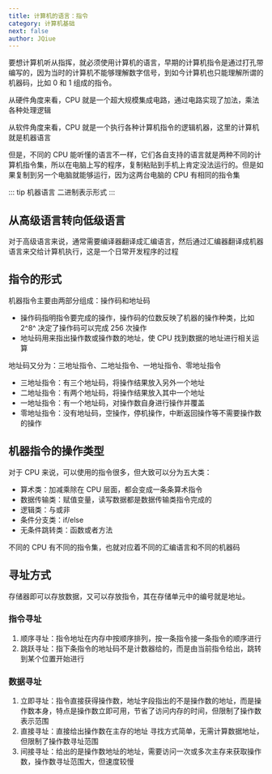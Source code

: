 ```yaml
---
title: 计算机的语言：指令
category: 计算机基础
next: false
author: JQiue
---
```


要想计算机听从指挥，就必须使用计算机的语言，早期的计算机指令是通过打孔带编写的，因为当时的计算机不能够理解数字信号，到如今计算机也只能理解所谓的机器码，比如 0 和 1 组成的指令。

从硬件角度来看，CPU 就是一个超大规模集成电路，通过电路实现了加法，乘法各种处理逻辑

从软件角度来看，CPU 就是一个执行各种计算机指令的逻辑机器，这里的计算机就是机器语言

但是，不同的 CPU 能听懂的语言不一样，它们各自支持的语言就是两种不同的计算机指令集，所以在电脑上写的程序，复制粘贴到手机上肯定没法运行的。但是如果复制到另一个电脑就能够运行，因为这两台电脑的 CPU 有相同的指令集

::: tip 机器语言
二进制表示形式
:::

## 从高级语言转向低级语言

对于高级语言来说，通常需要编译器翻译成汇编语言，然后通过汇编器翻译成机器语言来交给计算机执行，这是一个日常开发程序的过程

## 指令的形式

机器指令主要由两部分组成：操作码和地址码

+ 操作码指明指令要完成的操作，操作码的位数反映了机器的操作种类，比如 2^8^ 决定了操作码可以完成 256 次操作
+ 地址码用来指出操作数或操作数的地址，使 CPU 找到数据的地址进行相关运算

地址码又分为：三地址指令、二地址指令、一地址指令、零地址指令

+ 三地址指令：有三个地址码，将操作结果放入另外一个地址
+ 二地址指令：有两个地址码，将操作结果放入其中一个地址
+ 一地址指令：有一个地址码，对操作数自身进行操作并覆盖
+ 零地址指令：没有地址码，空操作，停机操作，中断返回操作等不需要操作数的操作

## 机器指令的操作类型

对于 CPU 来说，可以使用的指令很多，但大致可以分为五大类：

+ 算术类：加减乘除在 CPU 层面，都会变成一条条算术指令
+ 数据传输类：赋值变量，读写数据都是数据传输类指令完成的
+ 逻辑类：与或非
+ 条件分支类：if/else
+ 无条件跳转类：函数或者方法

不同的 CPU 有不同的指令集，也就对应着不同的汇编语言和不同的机器码

## 寻址方式

存储器即可以存放数据，又可以存放指令，其在存储单元中的编号就是地址。

### 指令寻址

1. 顺序寻址：指令地址在内存中按顺序排列，按一条指令接一条指令的顺序进行
2. 跳跃寻址：指下条指令的地址码不是计数器给的，而是由当前指令给出，跳转到某个位置开始进行

### 数据寻址

1. 立即寻址：指令直接获得操作数，地址字段指出的不是操作数的地址，而是操作数本身，特点是操作数立即可用，节省了访问内存的时间，但限制了操作数表示范围
2. 直接寻址：直接给出操作数在主存的地址 寻找方式简单，无需计算数据地址，但限制了操作数寻址范围
3. 间接寻址：给出的是操作数地址的地址，需要访问一次或多次主存来获取操作数，操作数寻址范围大，但速度较慢
